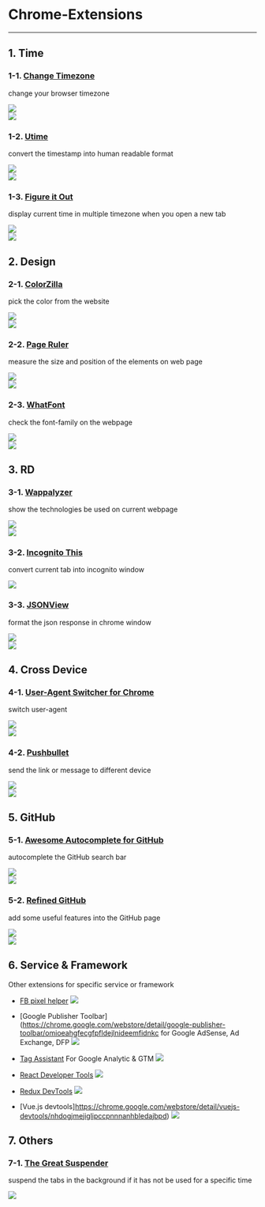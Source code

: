 # Chrome-Extensions

---

## 1. Time

### 1-1. [Change Timezone](https://chrome.google.com/webstore/detail/change-timezone-time-shif/nbofeaabhknfdcpoddmfckpokmncimpj)

change your browser timezone

![](https://i.imgur.com/rKZ7l5c.png)  
![](https://i.imgur.com/6NkBuue.png)

### 1-2. [Utime](https://chrome.google.com/webstore/detail/utime/kpcibgnngaaabebmcabmkocdokepdaki)

convert the timestamp into human readable format

![](https://i.imgur.com/6Kzhfvk.png)  
![](https://i.imgur.com/wTlBMLh.png)

### 1-3. [Figure it Out](https://chrome.google.com/webstore/detail/figure-it-out/lialghmkggocekkpjbnoacohodmckfke)

display current time in multiple timezone when you open a new tab

![](https://i.imgur.com/AkwecxA.png)  
![](https://i.imgur.com/bfsGxuU.png)

## 2. Design

### 2-1. [ColorZilla](https://chrome.google.com/webstore/detail/colorzilla/bhlhnicpbhignbdhedgjhgdocnmhomnp)

pick the color from the website

![](https://i.imgur.com/PUVTHjv.png)  
![](https://i.imgur.com/S9fxYhs.png)

### 2-2. [Page Ruler](https://chrome.google.com/webstore/detail/page-ruler/emliamioobfffbgcfdchabfibonehkme)

measure the size and position of the elements on web page

![](https://i.imgur.com/N9gmN7G.png)  
![](https://i.imgur.com/PAro1Y0.png)

### 2-3. [WhatFont](https://chrome.google.com/webstore/detail/whatfont/jabopobgcpjmedljpbcaablpmlmfcogm)

check the font-family on the webpage

![](https://i.imgur.com/AQAWZ0F.png)  
![](https://i.imgur.com/jsnqidT.png)

## 3. RD

### 3-1. [Wappalyzer](https://chrome.google.com/webstore/detail/wappalyzer/gppongmhjkpfnbhagpmjfkannfbllamg)

show the technologies be used on current webpage

![](https://i.imgur.com/zcj6oNc.png)  
![](https://i.imgur.com/vfjnczk.png)

### 3-2. [Incognito This](https://chrome.google.com/webstore/detail/incognito-this/aglfgiceepbeffbpmlohbdnhmliojinm)

convert current tab into incognito window

![](https://i.imgur.com/7HkzMkf.png)

### 3-3. [JSONView](https://chrome.google.com/webstore/detail/jsonview/chklaanhfefbnpoihckbnefhakgolnmc)

format the json response in chrome window

![](https://i.imgur.com/BcBaGTj.png)  
![](https://i.imgur.com/kVxMN6u.png)

## 4. Cross Device

### 4-1. [User-Agent Switcher for Chrome](https://chrome.google.com/webstore/detail/user-agent-switcher-for-c/djflhoibgkdhkhhcedjiklpkjnoahfmg)

switch user-agent

![](https://i.imgur.com/PmECcQl.png)  
![](https://i.imgur.com/LV9YzRn.png)

### 4-2. [Pushbullet](https://chrome.google.com/webstore/detail/pushbullet/chlffgpmiacpedhhbkiomidkjlcfhogd)

send the link or message to different device

![](https://i.imgur.com/evUeJpH.png)  
![](https://i.imgur.com/O6DUPl0.png)

## 5. GitHub

### 5-1. [Awesome Autocomplete for GitHub](https://chrome.google.com/webstore/detail/awesome-autocomplete-for/djkfdjpoelphhdclfjhnffmnlnoknfnd)

autocomplete the GitHub search bar

![](https://i.imgur.com/rSWpum9.png)  
![](https://i.imgur.com/mREigY2.png)

### 5-2. [Refined GitHub](https://chrome.google.com/webstore/detail/refined-github/hlepfoohegkhhmjieoechaddaejaokhf)

add some useful features into the GitHub page

![](https://i.imgur.com/xYHFF9o.png)  
![](https://i.imgur.com/xDp6gUp.png)

## 6. Service & Framework

Other extensions for specific service or framework

- [FB pixel helper](https://chrome.google.com/webstore/detail/facebook-pixel-helper/fdgfkebogiimcoedlicjlajpkdmockpc)
  ![](https://i.imgur.com/dymFcDu.png)

- [Google Publisher Toolbar](https://chrome.google.com/webstore/detail/google-publisher-toolbar/omioeahgfecgfpfldejlnideemfidnkc
  for Google AdSense, Ad Exchange, DFP
  ![](https://i.imgur.com/xt5rWbN.png)

- [Tag Assistant](https://chrome.google.com/webstore/detail/tag-assistant-by-google/kejbdjndbnbjgmefkgdddjlbokphdefk)
  For Google Analytic & GTM
  ![](https://i.imgur.com/IgURe50.png)

- [React Developer Tools](https://chrome.google.com/webstore/detail/react-developer-tools/fmkadmapgofadopljbjfkapdkoienihi)
  ![](https://i.imgur.com/swTBAj8.png)

- [Redux DevTools](https://chrome.google.com/webstore/detail/redux-devtools/lmhkpmbekcpmknklioeibfkpmmfibljd)
  ![](https://i.imgur.com/VxZs0DZ.png)

- [Vue.js devtools]https://chrome.google.com/webstore/detail/vuejs-devtools/nhdogjmejiglipccpnnnanhbledajbpd)
  ![](https://i.imgur.com/VR88mct.png)

## 7. Others

### 7-1. [The Great Suspender](https://chrome.google.com/webstore/detail/the-great-suspender/klbibkeccnjlkjkiokjodocebajanakg)

suspend the tabs in the background if it has not be used for a specific time

![](https://i.imgur.com/PJoJO2g.png)
